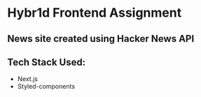# Hybr1d Frontend Assignment

## News site created using Hacker News API

## Tech Stack Used:

- Next.js
- Styled-components
